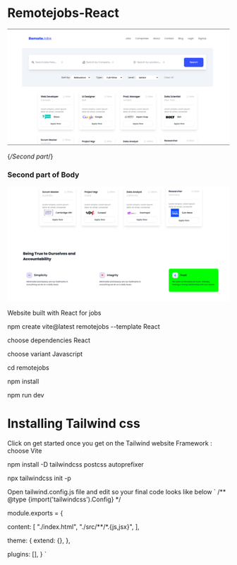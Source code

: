 # Remotejobs-React

![Repo List](remotejobs/src/Assets/image.png)


{*/Second part*/}
### Second part of Body

![Repo List](remotejobs/src/Assets/second.png)



<!-- ![Repo List](images/image.png) -->


Website built with React for jobs

npm create vite@latest remotejobs --template React

choose dependencies React

choose variant Javascript

cd remotejobs

npm install

npm run dev

# Installing Tailwind css
Click on get started once you get on the Tailwind website
Framework : choose Vite

npm install -D tailwindcss postcss autoprefixer

npx tailwindcss init -p

Open tailwind.config.js file and edit so your final code looks like below
`
/** @type {import('tailwindcss').Config} */

module.exports = {

  content: [
     "./index.html",
    "./src/**/*.{js,jsx}",
  ],

  theme: {
    extend: {},
  },
  
  plugins: [],
}
`
